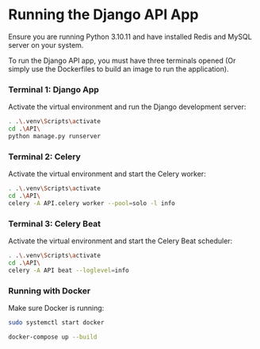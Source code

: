 # Running the Django API App

Ensure you are running Python 3.10.11 and have installed Redis and MySQL server on your system.

To run the Django API app, you must have three terminals opened (Or simply use the Dockerfiles to build an image to run the application).

### Terminal 1: Django App
Activate the virtual environment and run the Django development server:

```bash
. .\.venv\Scripts\activate
cd .\API\
python manage.py runserver
```

### Terminal 2: Celery
Activate the virtual environment and start the Celery worker:

```bash
. .\.venv\Scripts\activate
cd .\API\
celery -A API.celery worker --pool=solo -l info
```

### Terminal 3: Celery Beat
Activate the virtual environment and start the Celery Beat scheduler:

```bash
. .\.venv\Scripts\activate
cd .\API\
celery -A API beat --loglevel=info
```

### Running with Docker

Make sure Docker is running:

```bash
sudo systemctl start docker
```
```bash
docker-compose up --build
```
